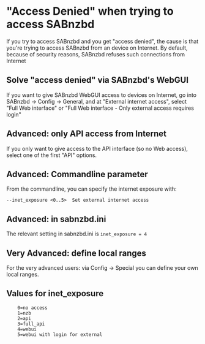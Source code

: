 # "Access Denied" when trying to access SABnzbd

If you try to access SABnzbd and you get "access denied", the cause is that you're trying to access SABnzbd from an device on Internet. 
By default, because of security reasons, SABnzbd refuses such connections from Internet

## Solve "access denied" via SABnzbd's WebGUI

If you want to give SABnzbd WebGUI access to devices on Internet, go into SABnzbd -> Config -> General, 
and at "External internet access", select "Full Web interface"  or "Full Web interface - Only external access requires login"


## Advanced: only API access from Internet

If you only want to give access to the API interface (so no Web access), select one of the first "API" options.

## Advanced: Commandline parameter

From the commandline, you can specify the internet exposure with:

```
--inet_exposure <0..5>  Set external internet access
```

## Advanced: in sabnzbd.ini

The relevant setting in sabnzbd.ini is `inet_exposure = 4`

## Very Advanced: define local ranges

For the very advanced users: via Config -> Special you can define your own local ranges. 

## Values for inet_exposure

```
    0=no access
    1=nzb
    2=api
    3=full_api
    4=webui
    5=webui with login for external
```
    


